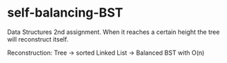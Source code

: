 # self-balancing-BST
Data Structures 2nd assignment.
When it reaches a certain height the tree will reconstruct itself.

Reconstruction: Tree -> sorted Linked List -> Balanced BST with O(n)
